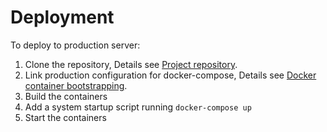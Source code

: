 # Deployment

To deploy to production server:

1. Clone the repository, Details see [Project repository](git-repository.md).
2. Link production configuration for docker-compose, Details see [Docker container bootstrapping](../README.md#initializationdocker-container-bootstrapping).
3. Build the containers
4. Add a system startup script running `docker-compose up`
5. Start the containers

